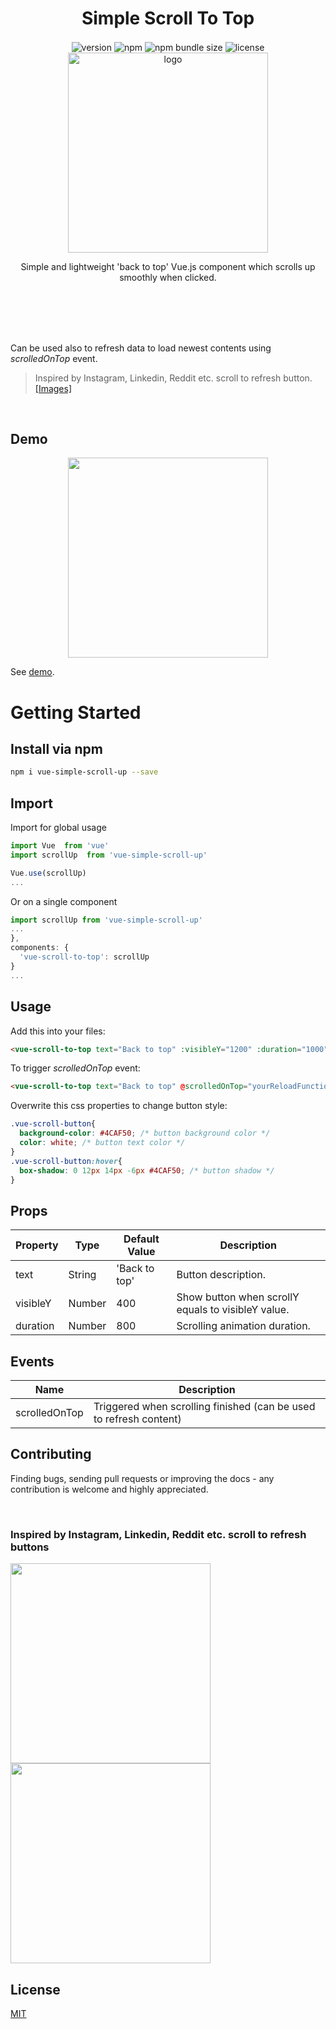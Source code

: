 <div align="center">
  <h1>Simple Scroll To Top</h1>
  <img src="https://img.shields.io/npm/v/vue-simple-scroll-up" alt="version" align="center" />
  <img src="https://img.shields.io/npm/dt/vue-simple-scroll-up" alt="npm" align="center">
  <img src="https://img.shields.io/bundlephobia/min/vue-simple-scroll-up" alt="npm bundle size" align="center" /> 
  <img src="https://img.shields.io/github/license/asdf1899/vue-simple-scroll-up" alt="license" align="center" />
  <br>
  <img src="https://anasaraid.me/vue-simple-scroll-up-example/logo.png" alt="logo" align="center" width="320px" />
  <p>Simple and lightweight 'back to top' Vue.js component which scrolls up smoothly when clicked.</p>
</div>
<br><br>
<br><br>

Can be used also to refresh data to load newest contents using *scrolledOnTop* event.

> Inspired by Instagram, Linkedin, Reddit etc. scroll to refresh button. [[Images]](https://github.com/asdf1899/vue-simple-scroll-up#inspired-by-instagram-linkedin-reddit-etc-scroll-to-refresh-buttons)

<br>

## Demo
<div align="center">
  <img src="https://anasaraid.me/vue-simple-scroll-up-example/example.gif" width="320px"/>
</div>

See [demo](https://anasaraid.me/vue-simple-scroll-up-example/).


# Getting Started

## Install via npm

```bash
npm i vue-simple-scroll-up --save
```

## Import

Import for global usage

```javascript
import Vue  from 'vue'
import scrollUp  from 'vue-simple-scroll-up'

Vue.use(scrollUp)
...
```  

Or on a single component

```javascript
import scrollUp from 'vue-simple-scroll-up'
...
},
components: {
  'vue-scroll-to-top': scrollUp
}
...
```
## Usage

Add this into your files:

```html
<vue-scroll-to-top text="Back to top" :visibleY="1200" :duration="1000"></vue-scroll-to-top>
```

To trigger *scrolledOnTop* event:

```html
<vue-scroll-to-top text="Back to top" @scrolledOnTop="yourReloadFunction()"></vue-scroll-to-top>
```

Overwrite this css properties to change button style:

```css
.vue-scroll-button{
  background-color: #4CAF50; /* button background color */
  color: white; /* button text color */
}
.vue-scroll-button:hover{
  box-shadow: 0 12px 14px -6px #4CAF50; /* button shadow */
}
```

## Props

| Property | Type | Default Value | Description |
| ------------ | ------------ | ------------ | ------------ |
| text | String | 'Back to top' | Button description.|
| visibleY | Number | 400 | Show button when scrollY equals to visibleY value.|
| duration | Number | 800 | Scrolling animation duration.|

## Events

| Name | Description |
|------------------------|--------------------------------------------------------------------------|
| scrolledOnTop | Triggered when scrolling finished (can be used to refresh content) |


## Contributing

Finding bugs, sending pull requests or improving the docs - any contribution is welcome and highly appreciated.

<br>

### Inspired by Instagram, Linkedin, Reddit etc. scroll to refresh buttons


<img  src="https://anasaraid.me/vue-simple-scroll-up-example/insta.jpg"  width="320px"/><br>
<img  src="https://anasaraid.me/vue-simple-scroll-up-example/reddit.jpg"  width="320px"/>

## License
[MIT](https://github.com/asdf1899/vue-simple-scroll-up/blob/master/LICENSE.md)
